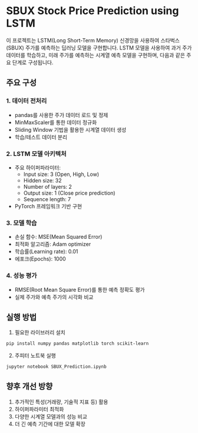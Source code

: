 # SBUX Stock Price Prediction using LSTM
이 프로젝트는 LSTM(Long Short-Term Memory) 신경망을 사용하여 스타벅스(SBUX) 주가를 예측하는 딥러닝 모델을 구현합니다. LSTM 모델을 사용하여 과거 주가 데이터를 학습하고, 미래 주가를 예측하는 시계열 예측 모델을 구현하며, 다음과 같은 주요 단계로 구성됩니다.

## 주요 구성
### 1. 데이터 전처리
- pandas를 사용한 주가 데이터 로드 및 정제
- MinMaxScaler를 통한 데이터 정규화
- Sliding Window 기법을 활용한 시계열 데이터 생성
- 학습/테스트 데이터 분리
   
### 2. LSTM 모델 아키텍처
- 주요 하이퍼파라미터:
  - Input size: 3 (Open, High, Low)
  - Hidden size: 32
  - Number of layers: 2
  - Output size: 1 (Close price prediction)
  - Sequence length: 7
- PyTorch 프레임워크 기반 구현

### 3. 모델 학습
- 손실 함수: MSE(Mean Squared Error)
- 최적화 알고리즘: Adam optimizer
- 학습률(Learning rate): 0.01
- 에포크(Epochs): 1000

### 4. 성능 평가
- RMSE(Root Mean Square Error)를 통한 예측 정확도 평가
- 실제 주가와 예측 주가의 시각화 비교

## 실행 방법
1. 필요한 라이브러리 설치
```bash
pip install numpy pandas matplotlib torch scikit-learn
```

2. 주피터 노트북 실행
```bash
jupyter notebook SBUX_Prediction.ipynb
```

## 향후 개선 방향
1. 추가적인 특성(거래량, 기술적 지표 등) 활용
2. 하이퍼파라미터 최적화
3. 다양한 시계열 모델과의 성능 비교
4. 더 긴 예측 기간에 대한 모델 확장